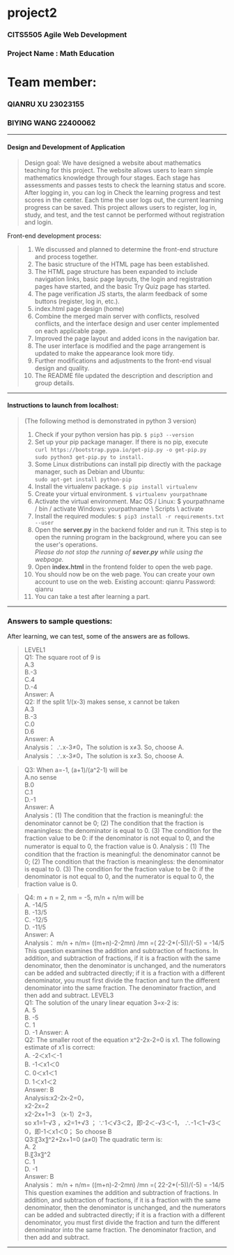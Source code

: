 # project2
### CITS5505 Agile Web Development
### Project Name : Math Education
# Team member:
### QIANRU XU 23023155
### BIYING WANG 22400062
***

#### Design and Development of Application

>Design goal:
We have designed a website about mathematics teaching for this project. The website allows users to learn simple mathematics knowledge through four stages. Each stage has assessments and passes tests to check the learning status and score. After logging in, you can log in Check the learning progress and test scores in the center. Each time the user logs out, the current learning progress can be saved. This project allows users to register, log in, study, and test, and the test cannot be performed without registration and login.

Front-end development process:
>1. We discussed and planned to determine the front-end structure and process together.
>2. The basic structure of the HTML page has been established.
>3. The HTML page structure has been expanded to include navigation links, basic page layouts, the login and registration pages have started, and the basic Try Quiz page has started.
>4. The page verification JS starts, the alarm feedback of some buttons (register, log in, etc.).
>5. index.html page design (home)
>6. Combine the merged main server with conflicts, resolved conflicts, and the interface design and user center implemented on each applicable page.
>7. Improved the page layout and added icons in the navigation bar.
>8. The user interface is modified and the page arrangement is updated to make the appearance look more tidy.
>9. Further modifications and adjustments to the front-end visual design and quality.
>10. The README file updated the description and description and group details.
***
#### Instructions to launch from localhost:
>(The following method is demonstrated in python 3 version)
>1. Check if your python version has pip. `$ pip3 --version`
>1. Set up your pip package manager. If there is no pip, execute  
`curl https://bootstrap.pypa.io/get-pip.py -o get-pip.py`  
`sudo python3 get-pip.py to install.`
>1. Some Linux distributions can install pip directly with the package manager, such as Debian and Ubuntu:  
`sudo apt-get install python-pip`
>1. Install the virtualenv package.  `$ pip install virtualenv` 
>1. Create your virtual environment. `$ virtualenv yourpathname`
>1. Activate the virtual environment. Mac OS / Linux: $ yourpathname / bin / activate Windows: yourpathname \ Scripts \ activate
>1. Install the required modules: `$ pip3 install -r requirements.txt --user`
>1. Open the <b>server.py</b> in the backend folder and run it. This step is to open the running program in the background, where you can see the user's operations.  
*Please do not stop the running of <b>sever.py</b> while using the webpage.*
>1. Open <b>index.html</b> in the frontend folder to open the web page.
>1. You should now be on the web page. You can create your own account to use on the web. Existing account: qianru Password: qianru
>1. You can take a test after learning a part.
***
### Answers to sample questions:
After learning, we can test, some of the answers are as follows. 
>LEVEL1  
>Q1: The square root of 9 is  
>A.3  
>B.-3  
>C.4  
>D.-4  
>Answer: A  
>Q2: If the split 1/(x-3) makes sense, x cannot be taken  
>A.3  
>B.-3  
>C.0  
>D.6  
>Answer: A  
Analysis： 
∴x-3≠0，The solution is x≠3.
So, choose A.  
Analysis： 
∴x-3≠0，The solution is x≠3.
So, choose A.

>Q3: When a=-1, (a+1)/(a^2-1) will be  
>A.no sense  
>B.0  
>C.1  
>D.-1  
>Answer: A  
Analysis：(1) The condition that the fraction is meaningful: the denominator cannot be 0;
(2) The condition that the fraction is meaningless: the denominator is equal to 0.
(3) The condition for the fraction value to be 0: if the denominator is not equal to 0, and the numerator is equal to 0, the fraction value is 0.
Analysis：(1) The condition that the fraction is meaningful: the denominator cannot be 0;
(2) The condition that the fraction is meaningless: the denominator is equal to 0.
(3) The condition for the fraction value to be 0: if the denominator is not equal to 0, and the numerator is equal to 0, the fraction value is 0.

>Q4: m + n = 2, nm = -5, m/n + n/m will be  
>A. -14/5  
>B. -13/5  
>C. -12/5  
>D. -11/5  
>Answer: A  
Analysis：
m/n + n/m= ((m+n)-2-2mn) /mn =( 22-2*(-5))/(-5) = -14/5  
This question examines the addition and subtraction of fractions. In addition, and subtraction of fractions, if it is a fraction with the same denominator, then the denominator is unchanged, and the numerators can be added and subtracted directly; if it is a fraction with a different denominator, you must first divide the fraction and turn the different denominator into the same fraction. The denominator fraction, and then add and subtract.
>LEVEL3  
>Q1: The solution of the unary linear equation 3=x-2 is:  
A. 5  
B. -5  
C. 1  
D. -1 
Answer: A  
>Q2: The smaller root of the equation x^2-2x-2=0 is x1. The following estimate of x1 is correct:  
A. -2＜x1＜-1  
B. -1＜x1＜0  
C. 0＜x1＜1  
D. 1＜x1＜2  
Answer: B  
Analysis:x2-2x-2=0，  
x2-2x=2  
x2-2x+1=3
（x-1）2=3，  
so x1=1-√3 ，x2=1+√3 ；
∵1＜√3＜2，即-2＜-√3＜-1，
∴-1＜1-√3＜0，即-1＜x1＜0；
So choose B  
>Q3:〖3x〗^2+2x+1=0 (a≠0) The quadratic term is:  
A. 2  
B.〖3x〗^2  
C. 1  
D. -1  
Answer: B   
Analysis：
m/n + n/m= ((m+n)-2-2mn) /mn =( 22-2*(-5))/(-5) = -14/5  
This question examines the addition and subtraction of fractions. In addition, and subtraction of fractions, if it is a fraction with the same denominator, then the denominator is unchanged, and the numerators can be added and subtracted directly; if it is a fraction with a different denominator, you must first divide the fraction and turn the different denominator into the same fraction. The denominator fraction, and then add and subtract.
***
